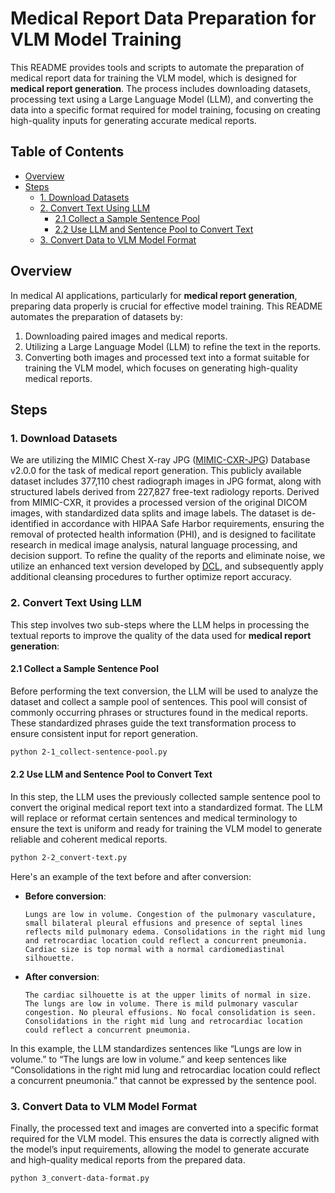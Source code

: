 # Medical Report Data Preparation for VLM Model Training

This README provides tools and scripts to automate the preparation of medical report data for training the VLM model, which is designed for **medical report generation**. The process includes downloading datasets, processing text using a Large Language Model (LLM), and converting the data into a specific format required for model training, focusing on creating high-quality inputs for generating accurate medical reports.

## Table of Contents
- [Overview](#overview)
- [Steps](#steps)
  - [1. Download Datasets](#1-download-datasets)
  - [2. Convert Text Using LLM](#2-convert-text-using-llm)
    - [2.1 Collect a Sample Sentence Pool](#21-collect-a-sample-sentence-pool)
    - [2.2 Use LLM and Sentence Pool to Convert Text](#22-use-llm-and-sentence-pool-to-convert-text)
  - [3. Convert Data to VLM Model Format](#3-convert-data-to-vlm-model-format)

## Overview

In medical AI applications, particularly for **medical report generation**, preparing data properly is crucial for effective model training. This README automates the preparation of datasets by:
1. Downloading paired images and medical reports.
2. Utilizing a Large Language Model (LLM) to refine the text in the reports.
3. Converting both images and processed text into a format suitable for training the VLM model, which focuses on generating high-quality medical reports.

## Steps

### 1. Download Datasets

We are utilizing the MIMIC Chest X-ray JPG ([MIMIC-CXR-JPG](https://physionet.org/content/mimic-cxr-jpg/2.1.0/)) Database v2.0.0 for the task of medical report generation. This publicly available dataset includes 377,110 chest radiograph images in JPG format, along with structured labels derived from 227,827 free-text radiology reports. Derived from MIMIC-CXR, it provides a processed version of the original DICOM images, with standardized data splits and image labels. The dataset is de-identified in accordance with HIPAA Safe Harbor requirements, ensuring the removal of protected health information (PHI), and is designed to facilitate research in medical image analysis, natural language processing, and decision support.
To refine the quality of the reports and eliminate noise, we utilize an enhanced text version developed by [DCL](https://github.com/mlii0117/DCL), and subsequently apply additional cleansing procedures to further optimize report accuracy.

### 2. Convert Text Using LLM

This step involves two sub-steps where the LLM helps in processing the textual reports to improve the quality of the data used for **medical report generation**:

#### 2.1 Collect a Sample Sentence Pool

Before performing the text conversion, the LLM will be used to analyze the dataset and collect a sample pool of sentences. This pool will consist of commonly occurring phrases or structures found in the medical reports. These standardized phrases guide the text transformation process to ensure consistent input for report generation.

```bash
python 2-1_collect-sentence-pool.py
```

#### 2.2 Use LLM and Sentence Pool to Convert Text

In this step, the LLM uses the previously collected sample sentence pool to convert the original medical report text into a standardized format. The LLM will replace or reformat certain sentences and medical terminology to ensure the text is uniform and ready for training the VLM model to generate reliable and coherent medical reports.

```bash
python 2-2_convert-text.py
```

Here's an example of the text before and after conversion:

- **Before conversion**:
    ```text
    Lungs are low in volume. Congestion of the pulmonary vasculature, small bilateral pleural effusions and presence of septal lines reflects mild pulmonary edema. Consolidations in the right mid lung and retrocardiac location could reflect a concurrent pneumonia. Cardiac size is top normal with a normal cardiomediastinal silhouette.
    ```

- **After conversion**:
    ```text
    The cardiac silhouette is at the upper limits of normal in size. The lungs are low in volume. There is mild pulmonary vascular congestion. No pleural effusions. No focal consolidation is seen. Consolidations in the right mid lung and retrocardiac location could reflect a concurrent pneumonia.
    ```

In this example, the LLM standardizes sentences like “Lungs are low in volume.” to “The lungs are low in volume.” and keep sentences like “Consolidations in the right mid lung and retrocardiac location could reflect a concurrent pneumonia.” that cannot be expressed by the sentence pool.

### 3. Convert Data to VLM Model Format

Finally, the processed text and images are converted into a specific format required for the VLM model. This ensures the data is correctly aligned with the model’s input requirements, allowing the model to generate accurate and high-quality medical reports from the prepared data.

```bash
python 3_convert-data-format.py
```
